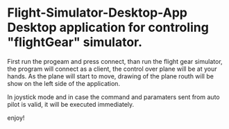 # Flight-Simulator-Desktop-App Desktop application for controling "flightGear" simulator.

First run the progeam and press connect, than run the flight gear simulator, the program will connect as a client, the control over plane will be at your hands. As the plane will start to move, drawing of the plane routh will be show on the left side of the application.

In joystick mode and in case the command and paramaters sent from auto pilot is valid, it will be executed immediately.

enjoy!
